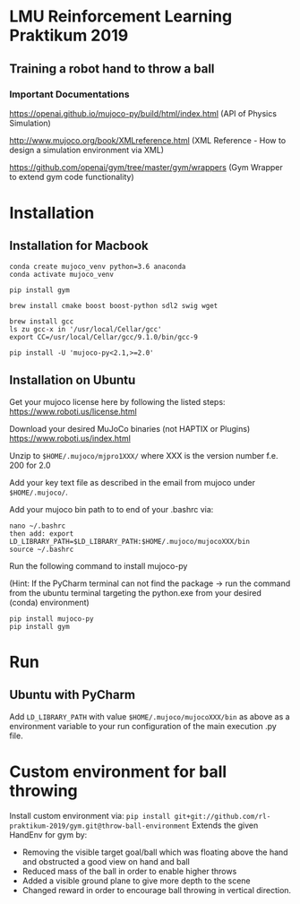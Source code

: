 # LMU Reinforcement Learning Praktikum 2019
## Training a robot hand to throw a ball

### Important Documentations

https://openai.github.io/mujoco-py/build/html/index.html (API of Physics Simulation)

http://www.mujoco.org/book/XMLreference.html (XML Reference - How to design a simulation environment via XML)

https://github.com/openai/gym/tree/master/gym/wrappers (Gym Wrapper to extend gym code functionality)

# Installation

## Installation for Macbook
```
conda create mujoco_venv python=3.6 anaconda
conda activate mujoco_venv

pip install gym

brew install cmake boost boost-python sdl2 swig wget

brew install gcc
ls zu gcc-x in '/usr/local/Cellar/gcc'
export CC=/usr/local/Cellar/gcc/9.1.0/bin/gcc-9

pip install -U 'mujoco-py<2.1,>=2.0'
````
## Installation on Ubuntu
Get your mujoco license here by following the listed steps: https://www.roboti.us/license.html

Download your desired MuJoCo binaries (not HAPTIX or Plugins) https://www.roboti.us/index.html

Unzip to ``$HOME/.mujoco/mjpro1XXX/`` where XXX is the version number f.e. 200 for 2.0

Add your key text file as described in the email from mujoco under ``$HOME/.mujoco/``.

Add your mujoco bin path to to end of your .bashrc via:
```
nano ~/.bashrc
then add: export LD_LIBRARY_PATH=$LD_LIBRARY_PATH:$HOME/.mujoco/mujocoXXX/bin
source ~/.bashrc
````

Run the following command to install mujoco-py

(Hint: If the PyCharm terminal can not find the package -> run the command from the ubuntu terminal targeting the python.exe from your desired (conda) environment)

```
pip install mujoco-py
pip install gym
````

# Run

## Ubuntu with PyCharm
Add ``LD_LIBRARY_PATH`` with value ``$HOME/.mujoco/mujocoXXX/bin`` as above as a environment variable to your run configuration of the main execution .py file.

# Custom environment for ball throwing
Install custom environment via: ``pip install git+git://github.com/rl-praktikum-2019/gym.git@throw-ball-environment``
Extends the given HandEnv for gym by:

- Removing the visible target goal/ball which was floating above the hand and obstructed a good view on hand and ball
- Reduced mass of the ball in order to enable higher throws
- Added a visible ground plane to give more depth to the scene
- Changed reward in order to encourage ball throwing in vertical direction.
